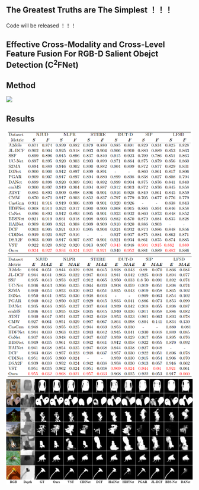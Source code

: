 ## The Greatest Truths are The Simplest ！！！

Code will be released ！！！

## Effective Cross-Modality and Cross-Level Feature Fusion For RGB-D Salient Obejct Detection (C<sup>2</sup>FNet)
## Method
![](./assets/method.png) 
## Results
![](./assets/Metric1.png) 
![](./assets/Metric2.png)
![](./assets/results.png)
